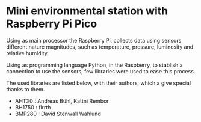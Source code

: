 # Mini environmental station with Raspberry Pi Pico

Using as main processor the Raspberry Pi, collects data using sensors different nature magnitudes, such as temperature, pressure, luminosity and relative humidity.

Using as  programming language Python, in the Raspberry, to stablish a connection to use the sensors,  few libraries were used to ease this process.

The used libraries are listed below, with their authors, which a give special thanks to them.

- AHTX0 : Andreas Bühl, Kattni Rembor
- BH1750 : flrrth
- BMP280 : David Stenwall Wahlund
